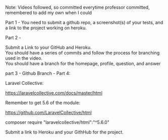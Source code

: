 Note: Videos followed, so committed everytime professor committed, remembered to add my own when I could

Part 1 - 
You need to submit a github repo, a screenshot(s) 
of your tests, and a link to the project working 
on heroku.

Part 2 - 

Submit a Link to your GitHub and Heroku.   
You should have a series of commits and follow
 the process for branching used in the video.  
You should have a branch for the homepage, 
profile, question, and answer

part 3 - 
Github Branch - Part 4:

Laravel Collective: 

https://laravelcollective.com/docs/master/html

Remember to get 5.6 of the module:

https://github.com/LaravelCollective/html

composer require "laravelcollective/html":"^5.6.0"

Submit a link to Heroku and your GithHub for the project.